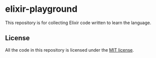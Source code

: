 # elixir-playground

This repository is for collecting Elixir code written to learn the language.

## License

All the code in this repository is licensed under the [MIT license](https://opensource.org/licenses/MIT).
